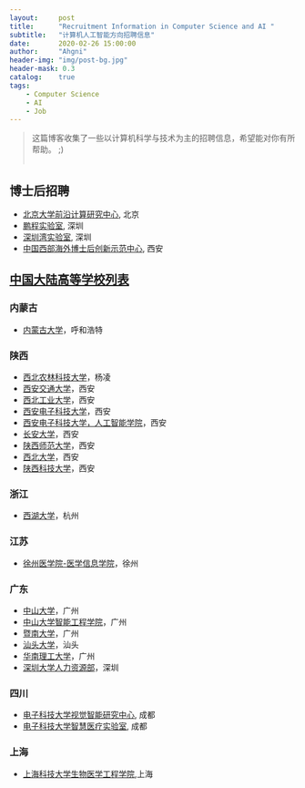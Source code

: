 ```yaml
---
layout:     post
title:      "Recruitment Information in Computer Science and AI "
subtitle:   "计算机人工智能方向招聘信息"
date:       2020-02-26 15:00:00
author:     "Ahgni"
header-img: "img/post-bg.jpg"
header-mask: 0.3
catalog:    true
tags:
    - Computer Science
    - AI
    - Job
---
```



> 这篇博客收集了一些以计算机科学与技术为主的招聘信息，希望能对你有所帮助。 ;) <br><br>


## 博士后招聘
* [北京大学前沿计算研究中心](https://cfcs.pku.edu.cn/announcement/recruiting/236532.htm), 北京
* [鹏程实验室](http://www.pcl.ac.cn/), 深圳
* [深圳湾实验室](https://www.szbl.ac.cn/index.aspx), 深圳
* [中国西部海外博士后创新示范中心](http://pdc.xjtu.edu.cn/), 西安

## [中国大陆高等学校列表](https://zh.wikipedia.org/wiki/%E4%B8%AD%E5%9B%BD%E5%A4%A7%E9%99%86%E9%AB%98%E7%AD%89%E5%AD%A6%E6%A0%A1%E5%88%97%E8%A1%A8)
### 内蒙古
* [内蒙古大学](http://www.imu.edu.cn/info/1032/1340.htm)，呼和浩特
### 陕西
* [西北农林科技大学](https://cie.nwafu.edu.cn/dtytz/tzgg/437370.htm)，杨凌
* [西安交通大学](http://www.aiar.xjtu.edu.cn/info/1005/1484.htm)，西安
* [西北工业大学](http://renshi.nwpu.edu.cn/info/1261/5539.htm)，西安
* [西安电子科技大学](https://rsc.xidian.edu.cn/html/zhaopin/jsgw/2020/0218/3178.html)，西安
* [西安电子科技大学，人工智能学院](http://sai.xidian.edu.cn/info/1008/4482.htm)，西安
* [长安大学](http://zp.chd.edu.cn/base/frame/recruitNotice.jsp)，西安
* [陕西师范大学](http://ccs.snnu.edu.cn/info/1162/5714.htm)，西安
* [西北大学](http://rsc.nwu.edu.cn/home/index/article/mid/459/id/253359.html)，西安
* [陕西科技大学](http://rsc.www.sust.edu.cn/info/1013/1569.htm)，西安
### 浙江
* [西湖大学](https://www.westlake.edu.cn/)，杭州
### 江苏
* [徐州医学院-医学信息学院](https://xxxy.xzhmu.edu.cn/index.jsp)，徐州
### 广东
* [中山大学](http://sdcs.sysu.edu.cn/)，广州
* [中山大学智能工程学院](http://ise.sysu.edu.cn/rs/rs01/1383196.htm)，广州
* [暨南大学](https://xxxy2016.jnu.edu.cn/Category_47/Index.aspx)，广州
* [汕头大学](http://job.stu.edu.cn/engage_job/positionDetail.aspx?jobID=827)，汕头
* [华南理工大学](http://www2.scut.edu.cn/hr/2019/0506/c4457a317013/page.htm)，广州
* [深圳大学人力资源部](https://hr.szu.edu.cn/rczp1.htm)，深圳
### 四川
* [电子科技大学视觉智能研究中心](https://medialab.uestc.edu.cn/), 成都
* [电子科技大学智慧医疗实验室](https://faculty.uestc.edu.cn/HiLab/zh_CN/index.htm), 成都
### 上海
* [上海科技大学生物医学工程学院](https://bme.shanghaitech.edu.cn/),上海

